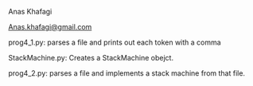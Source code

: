 Anas Khafagi

Anas.khafagi@gmail.com

prog4_1.py: parses a file and prints out each token with a comma

StackMachine.py: Creates a StackMachine obejct.

prog4_2.py: parses a file and implements a stack machine from that file.